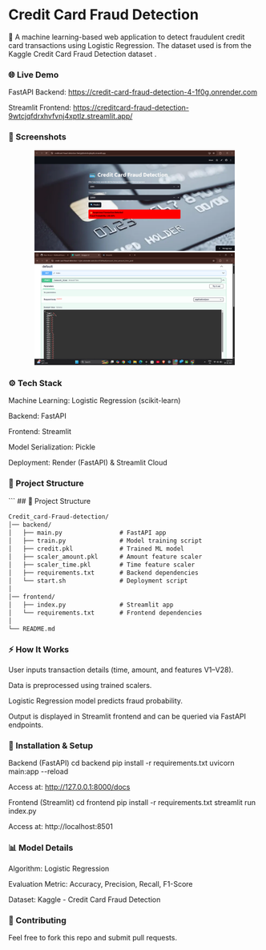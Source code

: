 <h1>Credit Card Fraud Detection</h1>

🚀 A machine learning-based web application to detect fraudulent credit card transactions using Logistic Regression.
The dataset used is from the Kaggle Credit Card Fraud Detection dataset
.

<h3>🌐 Live Demo</h3>

FastAPI Backend: https://credit-card-fraud-detection-4-1f0g.onrender.com

Streamlit Frontend: https://creditcard-fraud-detection-9wtcjqfdrxhvfvnj4xptlz.streamlit.app/

<h3>📸 Screenshots</h3>
<p align="center">
  <img src="screenshots/backend1.png" width="400"/>
  <img src="screenshots/backend.png" width="400"/>
</p>




<h3>⚙️ Tech Stack</h3>

Machine Learning: Logistic Regression (scikit-learn)

Backend: FastAPI

Frontend: Streamlit

Model Serialization: Pickle

Deployment: Render (FastAPI) & Streamlit Cloud

<h3>📂 Project Structure</h3>
```
## 📂 Project Structure

```text
Credit_card-Fraud-detection/
│── backend/
│   ├── main.py                # FastAPI app
│   ├── train.py               # Model training script
│   ├── credit.pkl             # Trained ML model
│   ├── scaler_amount.pkl      # Amount feature scaler
│   ├── scaler_time.pkl        # Time feature scaler
│   ├── requirements.txt       # Backend dependencies
│   └── start.sh               # Deployment script
│
│── frontend/
│   ├── index.py               # Streamlit app
│   └── requirements.txt       # Frontend dependencies
│
└── README.md
```
<h3>⚡ How It Works</h3>

User inputs transaction details (time, amount, and features V1–V28).

Data is preprocessed using trained scalers.

Logistic Regression model predicts fraud probability.

Output is displayed in Streamlit frontend and can be queried via FastAPI endpoints.

<h3>🚀 Installation & Setup</h3>

Backend (FastAPI)
cd backend
pip install -r requirements.txt
uvicorn main:app --reload


Access at: http://127.0.0.1:8000/docs

Frontend (Streamlit)
cd frontend
pip install -r requirements.txt
streamlit run index.py


Access at: http://localhost:8501

<h3>📊 Model Details</h3>

Algorithm: Logistic Regression

Evaluation Metric: Accuracy, Precision, Recall, F1-Score

Dataset: Kaggle - Credit Card Fraud Detection

<h3>🤝 Contributing</h3>

Feel free to fork this repo and submit pull requests.
